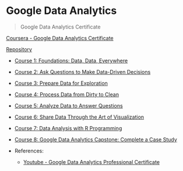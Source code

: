# Google Data Analytics

> Google Data Analytics Certificate

[Coursera - Google Data Analytics Certificate](https://www.coursera.org/professional-certificates/google-data-analytics?ranMID=40328&ranEAID=ezt8yYpUEOo&ranSiteID=ezt8yYpUEOo-wfa32FiGf_QC2EHegKQBLg&siteID=ezt8yYpUEOo-wfa32FiGf_QC2EHegKQBLg&utm_content=10&utm_medium=partners&utm_source=linkshare&utm_campaign=ezt8yYpUEOo)

[Repository](https://github.com/ThivaV/google_data_analytics)

* [Course 1: Foundations: Data, Data, Everywhere](https://www.coursera.org/learn/foundations-data?specialization=google-data-analytics)
* [Course 2: Ask Questions to Make Data-Driven Decisions](https://www.coursera.org/learn/ask-questions-make-decisions?specialization=google-data-analytics)
* [Course 3: Prepare Data for Exploration](https://www.coursera.org/learn/data-preparation?specialization=google-data-analytics)
* [Course 4: Process Data from Dirty to Clean](https://www.coursera.org/learn/process-data?specialization=google-data-analytics)
* [Course 5: Analyze Data to Answer Questions](https://www.coursera.org/learn/analyze-data?specialization=google-data-analytics)
* [Course 6: Share Data Through the Art of Visualization](https://www.coursera.org/learn/visualize-data?specialization=google-data-analytics)
* [Course 7: Data Analysis with R Programming](https://www.coursera.org/learn/data-analysis-r?specialization=google-data-analytics)
* [Course 8: Google Data Analytics Capstone: Complete a Case Study](https://www.coursera.org/learn/google-data-analytics-capstone?specialization=google-data-analytics)

* References:
    * [Youtube - Google Data Analytics Professional Certificate](https://www.youtube.com/watch?v=qZ6TJc5bSKU&list=PLTy9TANDLN4yoQZ8j5KDG-fPksCirp3GW)